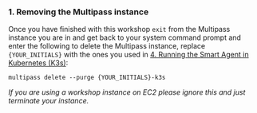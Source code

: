 ### 1. Removing the Multipass instance

Once you have finished with this workshop `exit` from the Multipass instance you are in and get back to your system command prompt and enter the following to delete the Multipass instance, replace `{YOUR_INITIALS}` with the ones you used in [4. Running the Smart Agent in Kubernetes (K3s)](https://signalfx.github.io/app-dev-workshop/module1/k3s/):

```
multipass delete --purge {YOUR_INITIALS}-k3s
```

_If you are using a workshop instance on EC2 please ignore this and just terminate your instance._
